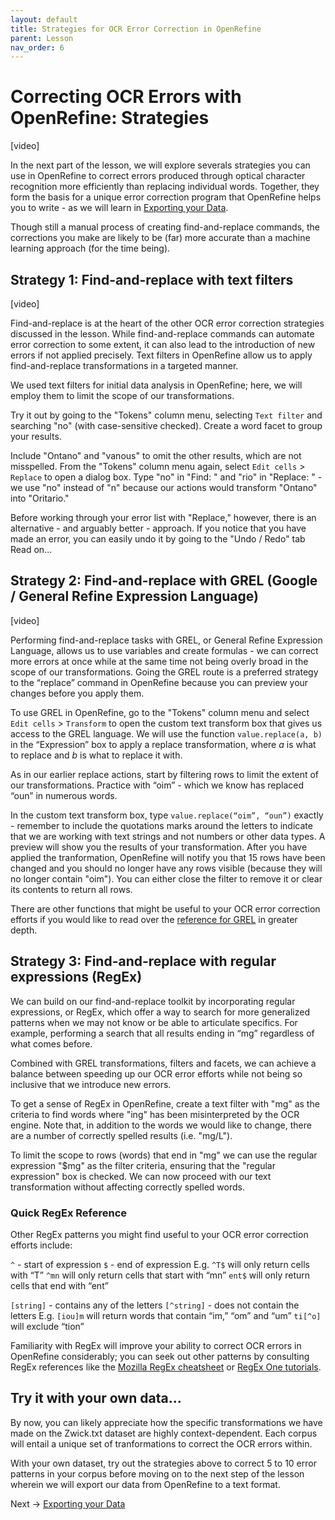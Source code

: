 ```yaml
---
layout: default
title: Strategies for OCR Error Correction in OpenRefine
parent: Lesson
nav_order: 6
---
```

# Correcting OCR Errors with OpenRefine: Strategies

\[video]

In the next part of the lesson, we will explore severals strategies you can use in OpenRefine to correct errors produced through optical character recognition more efficiently than replacing individual words. Together, they form the basis for a unique error correction program that OpenRefine helps you to write - as we will learn in [Exporting your Data](output.html). 

Though still a manual process of creating find-and-replace commands, the corrections you make are likely to be (far) more accurate than a machine learning approach (for the time being).

## Strategy 1: Find-and-replace with text filters

\[video]

Find-and-replace is at the heart of the other OCR error correction strategies discussed in the lesson. While find-and-replace commands can automate error correction to some extent, it can also lead to the introduction of new errors if not applied precisely. Text filters in OpenRefine allow us to apply find-and-replace transformations in a targeted manner. 

We used text filters for initial data analysis in OpenRefine; here, we will employ them to limit the scope of our transformations.

Try it out by going to the "Tokens" column menu, selecting `Text filter` and searching "no" (with case-sensitive checked). Create a word facet to group your results.

Include "Ontano" and "vanous" to omit the other results, which are not misspelled. From the "Tokens" column menu again, select `Edit cells` > `Replace` to open a dialog box. Type "no" in "Find: " and "rio" in "Replace: " - we use "no" instead of "n" because our actions would transform "Ontano" into "Oritario." 

Before working through your error list with "Replace," however, there is an alternative - and arguably better - approach. If you notice that you have made an error, you can easily undo it by going to the "Undo / Redo" tab 
Read on...

## Strategy 2: Find-and-replace with GREL (Google / General Refine Expression Language)

\[video]

Performing find-and-replace tasks with GREL, or General Refine Expression Language, allows us to use variables and create formulas - we can correct more errors at once while at the same time not being overly broad in the scope of our transformations. Going the GREL route is a preferred strategy to the “replace” command in OpenRefine because you can preview your changes before you apply them.

To use GREL in OpenRefine, go to the "Tokens" column menu and select `Edit cells` > `Transform` to open the custom text transform box that gives us access to the GREL language. We will use the function `value.replace(a, b)` in the “Expression” box to apply a replace transformation, where *a* is what to replace and *b* is what to replace it with.

As in our earlier replace actions, start by filtering rows to limit the extent of our transformations. Practice with “oim” - which we know has replaced “oun” in numerous words.

In the custom text transform box, type `value.replace(“oim”, “oun”)` exactly - remember to include the quotations marks around the letters to indicate that we are working with text strings and not numbers or other data types. A preview will show you the results of your transformation. After you have applied the tranformation, OpenRefine will notify you that 15 rows have been changed and you should no longer have any rows visible (because they will no longer contain "oim"). You can either close the filter to remove it or clear its contents to return all rows.

There are other functions that might be useful to your OCR error correction efforts if you would like to read over the [reference for GREL](https://docs.openrefine.org/manual/grelfunctions) in greater depth.

## Strategy 3: Find-and-replace with regular expressions (RegEx)

We can build on our find-and-replace toolkit by incorporating regular expressions, or RegEx, which offer a way to search for more generalized patterns when we may not know or be able to articulate specifics. For example, performing a search that all results ending in “mg” regardless of what comes before. 

Combined with GREL transformations, filters and facets, we can achieve a balance between speeding up our OCR error efforts while not being so inclusive that we introduce new errors.

To get a sense of RegEx in OpenRefine, create a text filter with "mg" as the criteria to find words where "ing" has been misinterpreted by the OCR engine. Note that, in addition to the words we would like to change, there are a number of correctly spelled results (i.e. "mg/L").

To limit the scope to rows (words) that end in "mg" we can use the regular expression "$mg" as the filter criteria, ensuring that the "regular expression" box is checked. We can now proceed with our text transformation without affecting correctly spelled words.

### Quick RegEx Reference

Other RegEx patterns you might find useful to your OCR error correction efforts include: 

`^` - start of expression
`$` - end of expression
E.g. `^T$` will only return cells with “T”
`^mn` will only return cells that start with “mn”
`ent$` will only return cells that end with “ent” 

`[string]` - contains any of the letters
`[^string]` - does not contain the letters
E.g. `[iou]m` will return words that contain “im,” “om” and “um”
     `ti[^o]` will exclude “tion”

Familiarity with RegEx will improve your ability to correct OCR errors in OpenRefine considerably; you can seek out other patterns by consulting RegEx references like the [Mozilla RegEx cheatsheet](https://developer.mozilla.org/en-US/docs/Web/JavaScript/Guide/Regular_Expressions/Cheatsheet) or [RegEx One tutorials](https://regexone.com/).

## Try it with your own data...

By now, you can likely appreciate how the specific transformations we have made on the Zwick.txt dataset are highly context-dependent. Each corpus will entail a unique set of tranformations to correct the OCR errors within.

With your own dataset, try out the strategies above to correct 5 to 10 error patterns in your corpus before moving on to the next step of the lesson wherein we will export our data from OpenRefine to a text format.

Next -> [Exporting your Data](output.html)
